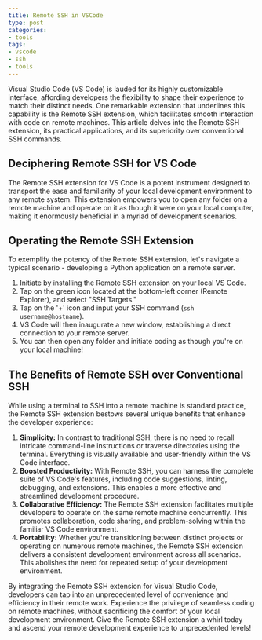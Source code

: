 ```yaml
---
title: Remote SSH in VSCode
type: post
categories:
- tools
tags:
- vscode
- ssh
- tools
---
```


Visual Studio Code (VS Code) is lauded for its highly customizable interface, affording developers the flexibility to shape their experience to match their distinct needs. One remarkable extension that underlines this capability is the Remote SSH extension, which facilitates smooth interaction with code on remote machines. This article delves into the Remote SSH extension, its practical applications, and its superiority over conventional SSH commands.

## Deciphering Remote SSH for VS Code

The Remote SSH extension for VS Code is a potent instrument designed to transport the ease and familiarity of your local development environment to any remote system. This extension empowers you to open any folder on a remote machine and operate on it as though it were on your local computer, making it enormously beneficial in a myriad of development scenarios.

## Operating the Remote SSH Extension

To exemplify the potency of the Remote SSH extension, let's navigate a typical scenario - developing a Python application on a remote server.

1. Initiate by installing the Remote SSH extension on your local VS Code.
2. Tap on the green icon located at the bottom-left corner (Remote Explorer), and select "SSH Targets."
3. Tap on the '+' icon and input your SSH command (`ssh username@hostname`).
4. VS Code will then inaugurate a new window, establishing a direct connection to your remote server.
5. You can then open any folder and initiate coding as though you're on your local machine!

## The Benefits of Remote SSH over Conventional SSH

While using a terminal to SSH into a remote machine is standard practice, the Remote SSH extension bestows several unique benefits that enhance the developer experience:

1. **Simplicity:** In contrast to traditional SSH, there is no need to recall intricate command-line instructions or traverse directories using the terminal. Everything is visually available and user-friendly within the VS Code interface.
2. **Boosted Productivity:** With Remote SSH, you can harness the complete suite of VS Code's features, including code suggestions, linting, debugging, and extensions. This enables a more effective and streamlined development procedure.
3. **Collaborative Efficiency:** The Remote SSH extension facilitates multiple developers to operate on the same remote machine concurrently. This promotes collaboration, code sharing, and problem-solving within the familiar VS Code environment.
4. **Portability:** Whether you're transitioning between distinct projects or operating on numerous remote machines, the Remote SSH extension delivers a consistent development environment across all scenarios. This abolishes the need for repeated setup of your development environment.

By integrating the Remote SSH extension for Visual Studio Code, developers can tap into an unprecedented level of convenience and efficiency in their remote work. Experience the privilege of seamless coding on remote machines, without sacrificing the comfort of your local development environment. Give the Remote SSH extension a whirl today and ascend your remote development experience to unprecedented levels!
